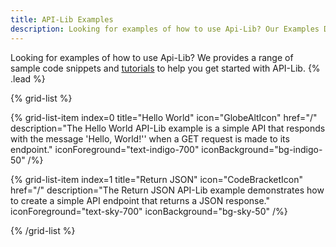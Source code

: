 ```yaml
---
title: API-Lib Examples
description: Looking for examples of how to use Api-Lib? Our Examples Docs page provides a range of sample code snippets and tutorials to help you get started with our platform.
---
```



Looking for examples of how to use Api-Lib? We provides a range of sample code snippets and [tutorials](/introduction/tutorials) to help you get started with API-Lib. {% .lead %}

{% grid-list %}

{% grid-list-item index=0 title="Hello World" icon="GlobeAltIcon" href="/" description="The Hello World API-Lib example is a simple API that responds with the message 'Hello, World!'' when a GET request is made to its endpoint." iconForeground="text-indigo-700" iconBackground="bg-indigo-50" /%}

{% grid-list-item index=1 title="Return JSON" icon="CodeBracketIcon" href="/" description="The Return JSON API-Lib example demonstrates how to create a simple API endpoint that returns a JSON response." iconForeground="text-sky-700" iconBackground="bg-sky-50" /%}

{% /grid-list %}
